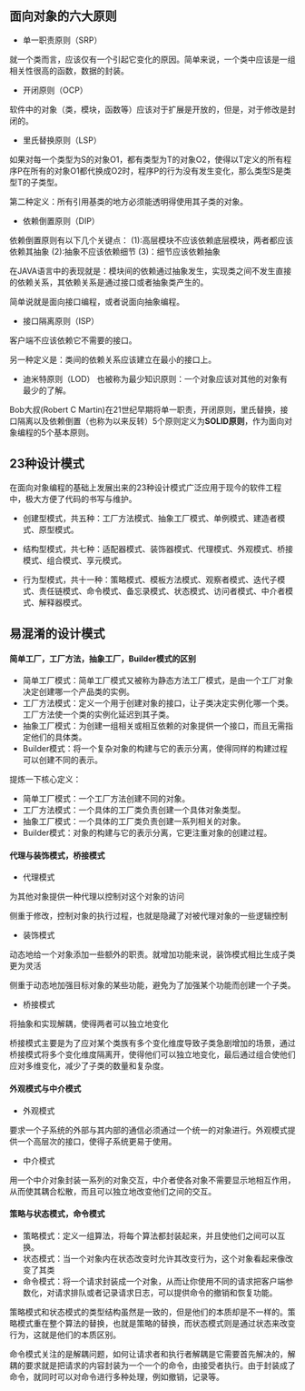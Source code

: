 ## 面向对象的六大原则
- 单一职责原则（SRP）

就一个类而言，应该仅有一个引起它变化的原因。简单来说，一个类中应该是一组相关性很高的函数，数据的封装。
- 开闭原则（OCP）

软件中的对象（类，模块，函数等）应该对于扩展是开放的，但是，对于修改是封闭的。
- 里氏替换原则（LSP）

如果对每一个类型为S的对象O1，都有类型为T的对象O2，使得以T定义的所有程序P在所有的对象O1都代换成O2时，程序P的行为没有发生变化，那么类型S是类型T的子类型。

第二种定义：所有引用基类的地方必须能透明得使用其子类的对象。

- 依赖倒置原则（DIP）

依赖倒置原则有以下几个关键点：
(1):高层模块不应该依赖底层模块，两者都应该依赖其抽象
(2):抽象不应该依赖细节
(3)：细节应该依赖抽象

在JAVA语言中的表现就是：模块间的依赖通过抽象发生，实现类之间不发生直接的依赖关系，其依赖关系是通过接口或者抽象类产生的。

简单说就是面向接口编程，或者说面向抽象编程。
- 接口隔离原则（ISP）

客户端不应该依赖它不需要的接口。

另一种定义是：类间的依赖关系应该建立在最小的接口上。
- 迪米特原则（LOD）
也被称为最少知识原则：一个对象应该对其他的对象有最少的了解。

Bob大叔(Robert C Martin)在21世纪早期将单一职责，开闭原则，里氏替换，接口隔离以及依赖倒置（也称为以来反转）5个原则定义为**SOLID原则**，作为面向对象编程的5个基本原则。

## 23种设计模式
在面向对象编程的基础上发展出来的23种设计模式广泛应用于现今的软件工程中，极大方便了代码的书写与维护。

- 创建型模式，共五种：工厂方法模式、抽象工厂模式、单例模式、建造者模式、原型模式。

- 结构型模式，共七种：适配器模式、装饰器模式、代理模式、外观模式、桥接模式、组合模式、享元模式。

- 行为型模式，共十一种：策略模式、模板方法模式、观察者模式、迭代子模式、责任链模式、命令模式、备忘录模式、状态模式、访问者模式、中介者模式、解释器模式。



## 易混淆的设计模式
#### 简单工厂，工厂方法，抽象工厂，Builder模式的区别
- 简单工厂模式：简单工厂模式又被称为静态方法工厂模式，是由一个工厂对象决定创建哪一个产品类的实例。
- 工厂方法模式：定义一个用于创建对象的接口，让子类决定实例化哪一个类。工厂方法使一个类的实例化延迟到其子类。
- 抽象工厂模式：为创建一组相关或相互依赖的对象提供一个接口，而且无需指定他们的具体类。
- Builder模式：将一个复杂对象的构建与它的表示分离，使得同样的构建过程可以创建不同的表示。

提炼一下核心定义：
- 简单工厂模式：一个工厂方法创建不同的对象。
- 工厂方法模式：一个具体的工厂类负责创建一个具体对象类型。
- 抽象工厂模式：一个具体的工厂类负责创建一系列相关的对象。
- Builder模式：对象的构建与它的表示分离，它更注重对象的创建过程。
 


#### 代理与装饰模式，桥接模式
- 代理模式

为其他对象提供一种代理以控制对这个对象的访问

侧重于修改，控制对象的执行过程，也就是隐藏了对被代理对象的一些逻辑控制
- 装饰模式

动态地给一个对象添加一些额外的职责。就增加功能来说，装饰模式相比生成子类更为灵活

侧重于动态地加强目标对象的某些功能，避免为了加强某个功能而创建一个子类。

- 桥接模式

将抽象和实现解耦，使得两者可以独立地变化

桥接模式主要是为了应对某个类族有多个变化维度导致子类急剧增加的场景，通过桥接模式将多个变化维度隔离开，使得他们可以独立地变化，最后通过组合使他们应对多维变化，减少了子类的数量和复杂度。


#### 外观模式与中介模式
- 外观模式

要求一个子系统的外部与其内部的通信必须通过一个统一的对象进行。外观模式提供一个高层次的接口，使得子系统更易于使用。

- 中介模式

用一个中介对象封装一系列的对象交互，中介者使各对象不需要显示地相互作用，从而使其耦合松散，而且可以独立地改变他们之间的交互。


#### 策略与状态模式，命令模式

- 策略模式：定义一组算法，将每个算法都封装起来，并且使他们之间可以互换。
- 状态模式：当一个对象内在状态改变时允许其改变行为，这个对象看起来像改变了其类
- 命令模式：将一个请求封装成一个对象，从而让你使用不同的请求把客户端参数化，对请求排队或者记录请求日志，可以提供命令的撤销和恢复功能。
 

策略模式和状态模式的类型结构虽然是一致的，但是他们的本质却是不一样的。策略模式重在整个算法的替换，也就是策略的替换，而状态模式则是通过状态来改变行为，这就是他们的本质区别。

命令模式关注的是解耦问题，如何让请求者和执行者解耦是它需要首先解决的，解耦的要求就是把请求的内容封装为一个一个的命令，由接受者执行。由于封装成了命令，就同时可以对命令进行多种处理，例如撤销，记录等。


